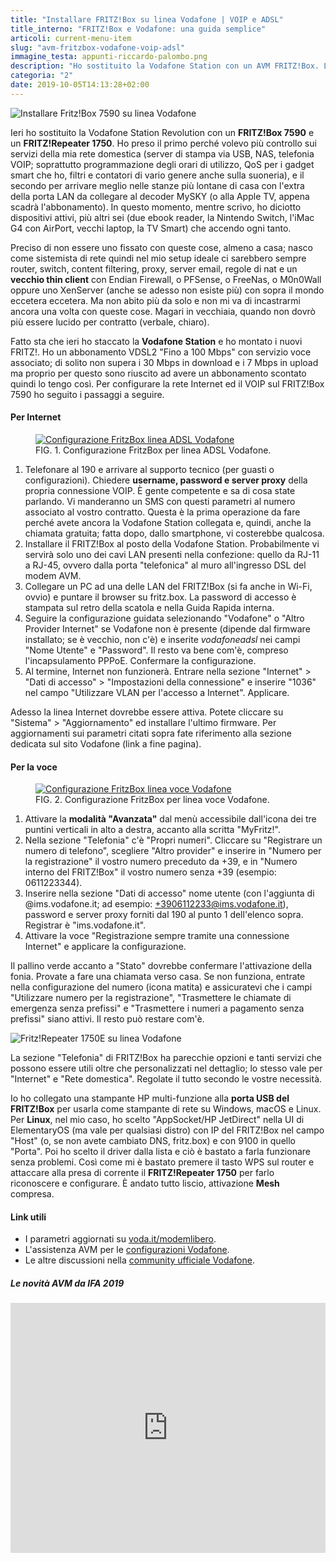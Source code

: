 ```yaml
---
title: "Installare FRITZ!Box su linea Vodafone | VOIP e ADSL"
title_interno: "FRITZ!Box e Vodafone: una guida semplice"
articoli: current-menu-item
slug: "avm-fritzbox-vodafone-voip-adsl"
immagine_testa: appunti-riccardo-palombo.png
description: "Ho sostituito la Vodafone Station con un AVM FRITZ!Box. La procedura passo passo e i parametri di configurazione."
categoria: "2"
date: 2019-10-05T14:13:28+02:00
---
```


![Installare Fritz!Box 7590 su linea Vodafone](../../img/articoli/fritzbox-vodafone.jpg "Il FRITZ!Box 7590 di AVM")

Ieri ho sostituito la Vodafone Station Revolution con un **FRITZ!Box 7590** e un **FRITZ!Repeater 1750**. Ho preso il primo perché volevo più controllo sui servizi della mia rete domestica (server di stampa via USB, NAS, telefonia VOIP; soprattutto programmazione degli orari di utilizzo, QoS per i gadget smart che ho, filtri e contatori di vario genere anche sulla suoneria), e il secondo per arrivare meglio nelle stanze più lontane di casa con l'extra della porta LAN da collegare al decoder MySKY (o alla Apple TV, appena scadrà l'abbonamento). In questo momento, mentre scrivo, ho diciotto dispositivi attivi, più altri sei (due ebook reader, la Nintendo Switch, l'iMac G4 con AirPort, vecchi laptop, la TV Smart) che accendo ogni tanto.

Preciso di non essere uno fissato con queste cose, almeno a casa; nasco come sistemista di rete quindi nel mio setup ideale ci sarebbero sempre router, switch, content filtering, proxy, server email, regole di nat e un **vecchio thin client** con Endian Firewall, o PFSense, o FreeNas, o M0n0Wall oppure uno XenServer (anche se adesso non esiste più) con sopra il mondo eccetera eccetera. Ma non abito più da solo e non mi va di incastrarmi ancora una volta con queste cose. Magari in vecchiaia, quando non dovrò più essere lucido per contratto (verbale, chiaro).

Fatto sta che ieri ho staccato la **Vodafone Station** e ho montato i nuovi FRITZ!. Ho un abbonamento VDSL2 "Fino a 100 Mbps" con servizio voce associato; di solito non supera i 30 Mbps in download e i 7 Mbps in upload ma proprio per questo sono riuscito ad avere un abbonamento scontato quindi lo tengo così. Per configurare la rete Internet ed il VOIP sul FRITZ!Box 7590 ho seguito i passaggi a seguire.

#### Per Internet

<figure>
                    <a
                        href="https://res.cloudinary.com/rim3/image/upload/q_75,w_1000/v1570276258/Articoli/vodafone-fritzbox-configurazione.png"
                        data-alt="Configurazione FritzBox linea ADSL Vodafone" target="_blank" data-title="Configurazione FritzBox linea ADSL Vodafone." title="Configurazione FritzBox su linea ADSL Vodafone">
                        <img
                            data-src="https://res.cloudinary.com/rim3/image/upload/w_auto,c_scale,q_75,f_auto/v1570276258/Articoli/vodafone-fritzbox-configurazione.png" alt="Configurazione FritzBox linea ADSL Vodafone" class="cld-responsive lazyload">
                    </a>
                    <figcaption>
                        <span class="description-title" style="padding-left:0">
                            <span>FIG. 1.</span> Configurazione FritzBox per linea ADSL Vodafone.
                        </span>
                    </figcaption>
</figure>

1. Telefonare al 190 e arrivare al supporto tecnico (per guasti o configurazioni). Chiedere **username, password e server proxy** della propria connessione VOIP. È gente competente e sa di cosa state parlando. Vi manderanno un SMS con questi parametri al numero associato al vostro contratto. Questa è la prima operazione da fare perché avete ancora la Vodafone Station collegata e, quindi, anche la chiamata gratuita; fatta dopo, dallo smartphone, vi costerebbe qualcosa.
2. Installare il FRITZ!Box al posto della Vodafone Station. Probabilmente vi servirà solo uno dei cavi LAN presenti nella confezione: quello da RJ-11 a RJ-45, ovvero dalla porta "telefonica" al muro all'ingresso DSL del modem AVM.
3. Collegare un PC ad una delle LAN del FRITZ!Box (si fa anche in Wi-Fi, ovvio) e puntare il browser su fritz.box. La password di accesso è stampata sul retro della scatola e nella Guida Rapida interna.
4. Seguire la configurazione guidata selezionando "Vodafone" o "Altro Provider Internet" se Vodafone non è presente (dipende dal firmware installato; se è vecchio, non c'è) e inserite _vodafoneadsl_ nei campi "Nome Utente" e "Password". Il resto va bene com'è, compreso l'incapsulamento PPPoE. Confermare la configurazione.
5. Al termine, Internet non funzionerà. Entrare nella sezione "Internet" > "Dati di accesso" > "Impostazioni della connessione" e inserire "1036" nel campo "Utilizzare VLAN per l'accesso a Internet". Applicare.

Adesso la linea Internet dovrebbe essere attiva. Potete cliccare su "Sistema" > "Aggiornamento" ed installare l'ultimo firmware. Per aggiornamenti sui parametri citati sopra fate riferimento alla sezione dedicata sul sito Vodafone (link a fine pagina).

#### Per la voce

<figure>
                    <a
                        href="https://res.cloudinary.com/rim3/image/upload/q_75,w_1000/v1570276258/Articoli/vodafone-fritzbox-configurazione-fonia.png" target="_blank" 
                        data-alt="Configurazione FritzBox linea voce Vodafone" data-title="Configurazione FritzBox linea voce Vodafone." title="Configurazione FritzBox su linea voce Vodafone">
                        <img
                            data-src="https://res.cloudinary.com/rim3/image/upload/w_auto,c_scale,q_75,f_auto/v1570276258/Articoli/vodafone-fritzbox-configurazione-fonia.png" alt="Configurazione FritzBox linea voce Vodafone" class="cld-responsive lazyload">
                    </a>
                    <figcaption>
                        <span class="description-title" style="padding-left:0">
                            <span>FIG. 2.</span> Configurazione FritzBox per linea voce Vodafone.
                        </span>
                    </figcaption>
</figure>

1. Attivare la **modalità "Avanzata"** dal menù accessibile dall'icona dei tre puntini verticali in alto a destra, accanto alla scritta "MyFritz!".
2. Nella sezione "Telefonia" c'è "Propri numeri". Cliccare su "Registrare un numero di telefono", scegliere "Altro provider" e inserire in "Numero per la registrazione" il vostro numero preceduto da +39, e in "Numero interno del FRITZ!Box" il vostro numero senza +39 (esempio: 0611223344).
3. Inserire nella sezione "Dati di accesso" nome utente (con l'aggiunta di @ims.vodafone.it; ad esempio: +3906112233@ims.vodafone.it), password e server proxy forniti dal 190 al punto 1 dell'elenco sopra. Registrar è "ims.vodafone.it". 
4. Attivare la voce "Registrazione sempre tramite una connessione Internet" e applicare la configurazione.

Il pallino verde accanto a "Stato" dovrebbe confermare l'attivazione della fonia. Provate a fare una chiamata verso casa. Se non funziona, entrate nella configurazione del numero (icona matita) e assicuratevi che i campi "Utilizzare numero per la registrazione", "Trasmettere le chiamate di emergenza senza prefissi" e "Trasmettere i numeri a pagamento senza prefissi" siano attivi. Il resto può restare com'è. 

![Fritz!Repeater 1750E su linea Vodafone](../../img/articoli/fritzrepeater-vodafone.jpg "Il FRITZ!Repeater 1750E di AVM")

La sezione "Telefonia" di FRITZ!Box ha parecchie opzioni e tanti servizi che possono essere utili oltre che personalizzati nel dettaglio; lo stesso vale per "Internet" e "Rete domestica". Regolate il tutto secondo le vostre necessità.

Io ho collegato una stampante HP multi-funzione alla **porta USB del FRITZ!Box** per usarla come stampante di rete su Windows, macOS e Linux. Per **Linux**, nel mio caso, ho scelto "AppSocket/HP JetDirect" nella UI di ElementaryOS (ma vale per qualsiasi distro) con IP del FRITZ!Box nel campo "Host" (o, se non avete cambiato DNS, fritz.box) e con 9100 in quello "Porta". Poi ho scelto il driver dalla lista e ciò è bastato a farla funzionare senza problemi. Così come mi è bastato premere il tasto WPS sul router e attaccare alla presa di corrente il **FRITZ!Repeater 1750** per farlo riconoscere e configurare. È andato tutto liscio, attivazione **Mesh** compresa.

#### Link utili

- I parametri aggiornati su <a href="https://www.vodafone.it/portal/Privati/Supporto/Assistenza-dispositivi/Installare-e-configurare/Modem-Alternativo" title="Vodafone Modem Libero" rel="nofollow" target="_blank">voda.it/modemlibero</a>.
- L'assistenza AVM per le <a href="https://it.avm.de/assistenza/libera-scelta-del-router/vodafone/" title="AVM e Vodafone" rel="nofollow" target="_blank">configurazioni Vodafone</a>.
- Le altre discussioni nella <a href="https://community.vodafone.it/" title="Vodafone Community" rel="nofollow" target="_blank">community ufficiale Vodafone</a>.

##### Le novità AVM da IFA 2019

<iframe width="100%" height="400" src="https://www.youtube.com/embed/bp1r09kZ3sg" frameborder="0" allow="accelerometer; autoplay; encrypted-media; gyroscope; picture-in-picture" allowfullscreen></iframe>
